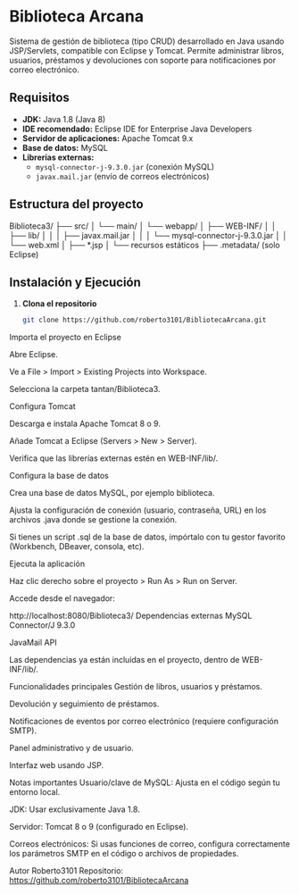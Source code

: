 # Biblioteca Arcana

Sistema de gestión de biblioteca (tipo CRUD) desarrollado en Java usando JSP/Servlets, compatible con Eclipse y Tomcat. Permite administrar libros, usuarios, préstamos y devoluciones con soporte para notificaciones por correo electrónico.

## Requisitos

- **JDK:** Java 1.8 (Java 8)
- **IDE recomendado:** Eclipse IDE for Enterprise Java Developers
- **Servidor de aplicaciones:** Apache Tomcat  9.x
- **Base de datos:** MySQL 
- **Librerías externas:**
  - `mysql-connector-j-9.3.0.jar` (conexión MySQL)
  - `javax.mail.jar` (envío de correos electrónicos)

## Estructura del proyecto

Biblioteca3/
├── src/
│ └── main/
│ └── webapp/
│ ├── WEB-INF/
│ │ ├── lib/
│ │ │ ├── javax.mail.jar
│ │ │ └── mysql-connector-j-9.3.0.jar
│ │ └── web.xml
│ ├── *.jsp
│ └── recursos estáticos
├── .metadata/ (solo Eclipse)

## Instalación y Ejecución

1. **Clona el repositorio**
   ```bash
   git clone https://github.com/roberto3101/BibliotecaArcana.git
Importa el proyecto en Eclipse

Abre Eclipse.

Ve a File > Import > Existing Projects into Workspace.

Selecciona la carpeta tantan/Biblioteca3.

Configura Tomcat

Descarga e instala Apache Tomcat 8 o 9.

Añade Tomcat a Eclipse (Servers > New > Server).

Verifica que las librerías externas estén en WEB-INF/lib/.

Configura la base de datos

Crea una base de datos MySQL, por ejemplo biblioteca.

Ajusta la configuración de conexión (usuario, contraseña, URL) en los archivos .java donde se gestione la conexión.

Si tienes un script .sql de la base de datos, impórtalo con tu gestor favorito (Workbench, DBeaver, consola, etc).

Ejecuta la aplicación

Haz clic derecho sobre el proyecto > Run As > Run on Server.

Accede desde el navegador:


http://localhost:8080/Biblioteca3/
Dependencias externas
MySQL Connector/J 9.3.0

JavaMail API

Las dependencias ya están incluidas en el proyecto, dentro de WEB-INF/lib/.

Funcionalidades principales
Gestión de libros, usuarios y préstamos.

Devolución y seguimiento de préstamos.

Notificaciones de eventos por correo electrónico (requiere configuración SMTP).

Panel administrativo y de usuario.

Interfaz web usando JSP.

Notas importantes
Usuario/clave de MySQL: Ajusta en el código según tu entorno local.

JDK: Usar exclusivamente Java 1.8.

Servidor: Tomcat 8 o 9 (configurado en Eclipse).

Correos electrónicos: Si usas funciones de correo, configura correctamente los parámetros SMTP en el código o archivos de propiedades.

Autor
Roberto3101
Repositorio: https://github.com/roberto3101/BibliotecaArcana


